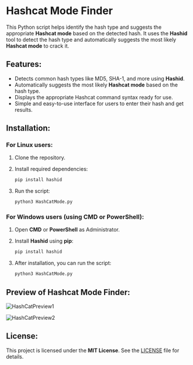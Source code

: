 # Hashcat Mode Finder

This Python script helps identify the hash type and suggests the appropriate **Hashcat mode** based on the detected hash. It uses the **Hashid** tool to detect the hash type and automatically suggests the most likely **Hashcat mode** to crack it.

## Features:
- Detects common hash types like MD5, SHA-1, and more using **Hashid**.
- Automatically suggests the most likely **Hashcat mode** based on the hash type.
- Displays the appropriate Hashcat command syntax ready for use.
- Simple and easy-to-use interface for users to enter their hash and get results.

## Installation:

### For Linux users:
1. Clone the repository.
2. Install required dependencies:
    ```bash
    pip install hashid
    ```

3. Run the script:
    ```bash
    python3 HashCatMode.py
    ```

### For Windows users (using CMD or PowerShell):
1. Open **CMD** or **PowerShell** as Administrator.
2. Install **Hashid** using **pip**:
    ```bash
    pip install hashid
    ```

3. After installation, you can run the script:
    ```bash
    python3 HashCatMode.py
    ```
## Preview of Hashcat Mode Finder:
![HashCatPreview1](https://github.com/user-attachments/assets/b0d1eecd-207f-48a4-8068-1ef333996159)

![HashCatPreview2](https://github.com/user-attachments/assets/0b541634-8614-4bb7-990d-885b233c1e09)





## License:
This project is licensed under the **MIT License**. See the [LICENSE](LICENSE) file for details.

